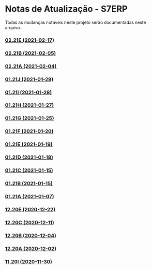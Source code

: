 # Notas de Atualização - S7ERP
Todas as mudanças notáveis ​​neste projeto serão documentadas neste arquivo.

### [02.21E (2021-02-17)](https://github.com/SnSistemas/Release/blob/main/S7ERP/02.21E.md)
### [02.21B (2021-02-05)](https://github.com/SnSistemas/Release/blob/main/S7ERP/02.21B.md)
### [02.21A (2021-02-04)](https://github.com/SnSistemas/Release/blob/main/S7ERP/02.21A.md)
### [01.21J (2021-01-29)](https://github.com/SnSistemas/Release/blob/main/S7ERP/01.21J.md)
### [01.21I (2021-01-28)](https://github.com/SnSistemas/Release/blob/main/S7ERP/01.21I.md)
### [01.21H (2021-01-27)](https://github.com/SnSistemas/Release/blob/main/S7ERP/01.21H.md)
### [01.21G (2021-01-25)](https://github.com/SnSistemas/Release/blob/main/S7ERP/01.21G.md)
### [01.21F (2021-01-20)](https://github.com/SnSistemas/Release/blob/main/S7ERP/01.21F.md)
### [01.21E (2021-01-19)](https://github.com/SnSistemas/Release/blob/main/S7ERP/01.21E.md)
### [01.21D (2021-01-18)](https://github.com/SnSistemas/Release/blob/main/S7ERP/01.21D.md)
### [01.21C (2021-01-15)](https://github.com/SnSistemas/Release/blob/main/S7ERP/01.21C.md)
### [01.21B (2021-01-15)](https://github.com/SnSistemas/Release/blob/main/S7ERP/01.21B.md)
### [01.21A (2021-01-07)](https://github.com/SnSistemas/Release/blob/main/S7ERP/01.21A.md)
### [12.20E (2020-12-22)](https://github.com/SnSistemas/Release/blob/main/S7ERP/12.20E.md)
### [12.20C (2020-12-11)](https://github.com/SnSistemas/Release/blob/main/S7ERP/12.20C.md)
### [12.20B (2020-12-04)](https://github.com/SnSistemas/Release/blob/main/S7ERP/12.20B.md)
### [12.20A (2020-12-02)](https://github.com/SnSistemas/Release/blob/main/S7ERP/12.20A.md)
### [11.20I (2020-11-30)](https://github.com/SnSistemas/Release/blob/main/S7ERP/11.20I.md)
 
 

